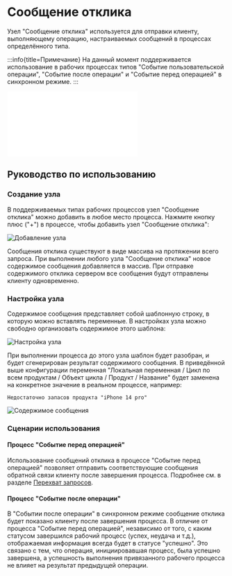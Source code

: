 # Сообщение отклика

<PluginInfo name="workflow-response-message" link="/handbook/workflow/plugins/response-message" commercial="true"></PluginInfo>

Узел "Сообщение отклика" используется для отправки клиенту, выполняющему операцию, настраиваемых сообщений в процессах определённого типа.

:::info{title=Примечание}
На данный момент поддерживается использование в рабочих процессах типов "Событие пользовательской операции", "Событие после операции" и "Событие перед операцией" в синхронном режиме.
:::

<embed src="../../../_partials/commercial-installation.md"></embed>

## Руководство по использованию

### Создание узла

В поддерживаемых типах рабочих процессов узел "Сообщение отклика" можно добавить в любое место процесса. Нажмите кнопку плюс ("+") в процессе, чтобы добавить узел "Сообщение отклика":

![Добавление узла](https://static-docs.nocobase.com/eac2b3565e95e4ce59f340624062ed3d.png)

Сообщения отклика существуют в виде массива на протяжении всего запроса. При выполнении любого узла "Сообщение отклика" новое содержимое сообщения добавляется в массив. При отправке содержимого отклика сервером все сообщения будут отправлены клиенту одновременно.

### Настройка узла

Содержимое сообщения представляет собой шаблонную строку, в которую можно вставлять переменные. В настройках узла можно свободно организовать содержимое этого шаблона:

![Настройка узла](https://static-docs.nocobase.com/d5fa5f4002d50baf3ba16048818fddfc.png)

При выполнении процесса до этого узла шаблон будет разобран, и будет сгенерирован результат содержимого сообщения. В приведённой выше конфигурации переменная "Локальная переменная / Цикл по всем продуктам / Объект цикла / Продукт / Название" будет заменена на конкретное значение в реальном процессе, например:

```
Недостаточно запасов продукта "iPhone 14 pro"
```

![Содержимое сообщения](https://static-docs.nocobase.com/06bd4a6b6ec499c853f0c39987f63a6a.png)

### Сценарии использования

#### Процесс "Событие перед операцией"

Использование сообщений отклика в процессе "Событие перед операцией" позволяет отправить соответствующие сообщения обратной связи клиенту после завершения процесса. Подробнее см. в разделе [Перехват запросов](../triggers/pre-action.md).

#### Процесс "Событие после операции"

В "Событии после операции" в синхронном режиме сообщение отклика будет показано клиенту после завершения процесса. В отличие от процесса "Событие перед операцией", независимо от того, с каким статусом завершился рабочий процесс (успех, неудача и т.д.), отображаемая информация всегда будет в статусе "успешно". Это связано с тем, что операция, инициировавшая процесс, была успешно завершена, а успешность выполнения привязанного рабочего процесса не влияет на результат предыдущей операции.